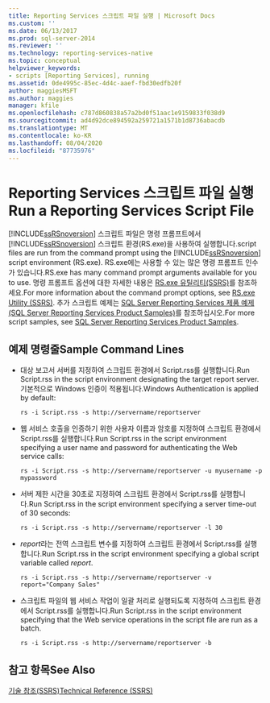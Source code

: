 ```yaml
---
title: Reporting Services 스크립트 파일 실행 | Microsoft Docs
ms.custom: ''
ms.date: 06/13/2017
ms.prod: sql-server-2014
ms.reviewer: ''
ms.technology: reporting-services-native
ms.topic: conceptual
helpviewer_keywords:
- scripts [Reporting Services], running
ms.assetid: 0de4995c-85ec-4d4c-aaef-fbd30edfb20f
author: maggiesMSFT
ms.author: maggies
manager: kfile
ms.openlocfilehash: c787d860838a57a2bd0f51aac1e9159833f038d9
ms.sourcegitcommit: ad4d92dce894592a259721a1571b1d8736abacdb
ms.translationtype: MT
ms.contentlocale: ko-KR
ms.lasthandoff: 08/04/2020
ms.locfileid: "87735976"
---
```

# <a name="run-a-reporting-services-script-file"></a><span data-ttu-id="4d573-102">Reporting Services 스크립트 파일 실행</span><span class="sxs-lookup"><span data-stu-id="4d573-102">Run a Reporting Services Script File</span></span>
  [!INCLUDE[ssRSnoversion](../../includes/ssrsnoversion-md.md)] <span data-ttu-id="4d573-103">스크립트 파일은 명령 프롬프트에서 [!INCLUDE[ssRSnoversion](../../includes/ssrsnoversion-md.md)] 스크립트 환경(RS.exe)을 사용하여 실행합니다.</span><span class="sxs-lookup"><span data-stu-id="4d573-103">script files are run from the command prompt using the [!INCLUDE[ssRSnoversion](../../includes/ssrsnoversion-md.md)] script environment (RS.exe).</span></span> <span data-ttu-id="4d573-104">RS.exe에는 사용할 수 있는 많은 명령 프롬프트 인수가 있습니다.</span><span class="sxs-lookup"><span data-stu-id="4d573-104">RS.exe has many command prompt arguments available for you to use.</span></span> <span data-ttu-id="4d573-105">명령 프롬프트 옵션에 대한 자세한 내용은 [RS.exe 유틸리티&#40;SSRS&#41;](rs-exe-utility-ssrs.md)를 참조하세요.</span><span class="sxs-lookup"><span data-stu-id="4d573-105">For more information about the command prompt options, see [RS.exe Utility &#40;SSRS&#41;](rs-exe-utility-ssrs.md).</span></span> <span data-ttu-id="4d573-106">추가 스크립트 예제는 [SQL Server Reporting Services 제품 예제(SQL Server Reporting Services Product Samples)](https://go.microsoft.com/fwlink/?LinkId=177889)를 참조하십시오.</span><span class="sxs-lookup"><span data-stu-id="4d573-106">For more script samples, see [SQL Server Reporting Services Product Samples](https://go.microsoft.com/fwlink/?LinkId=177889).</span></span>  
  
## <a name="sample-command-lines"></a><span data-ttu-id="4d573-107">예제 명령줄</span><span class="sxs-lookup"><span data-stu-id="4d573-107">Sample Command Lines</span></span>  
  
-   <span data-ttu-id="4d573-108">대상 보고서 서버를 지정하여 스크립트 환경에서 Script.rss를 실행합니다.</span><span class="sxs-lookup"><span data-stu-id="4d573-108">Run Script.rss in the script environment designating the target report server.</span></span> <span data-ttu-id="4d573-109">기본적으로 Windows 인증이 적용됩니다.</span><span class="sxs-lookup"><span data-stu-id="4d573-109">Windows Authentication is applied by default:</span></span>  
  
    ```  
    rs -i Script.rss -s http://servername/reportserver  
    ```  
  
-   <span data-ttu-id="4d573-110">웹 서비스 호출을 인증하기 위한 사용자 이름과 암호를 지정하여 스크립트 환경에서 Script.rss를 실행합니다.</span><span class="sxs-lookup"><span data-stu-id="4d573-110">Run Script.rss in the script environment specifying a user name and password for authenticating the Web service calls:</span></span>  
  
    ```  
    rs -i Script.rss -s http://servername/reportserver -u myusername -p mypassword  
    ```  
  
-   <span data-ttu-id="4d573-111">서버 제한 시간을 30초로 지정하여 스크립트 환경에서 Script.rss를 실행합니다.</span><span class="sxs-lookup"><span data-stu-id="4d573-111">Run Script.rss in the script environment specifying a server time-out of 30 seconds:</span></span>  
  
    ```  
    rs -i Script.rss -s http://servername/reportserver -l 30  
    ```  
  
-   <span data-ttu-id="4d573-112">*report*라는 전역 스크립트 변수를 지정하여 스크립트 환경에서 Script.rss를 실행합니다.</span><span class="sxs-lookup"><span data-stu-id="4d573-112">Run Script.rss in the script environment specifying a global script variable called *report*.</span></span>  
  
    ```  
    rs -i Script.rss -s http://servername/reportserver -v report="Company Sales"  
    ```  
  
-   <span data-ttu-id="4d573-113">스크립트 파일의 웹 서비스 작업이 일괄 처리로 실행되도록 지정하여 스크립트 환경에서 Script.rss를 실행합니다.</span><span class="sxs-lookup"><span data-stu-id="4d573-113">Run Script.rss in the script environment specifying that the Web service operations in the script file are run as a batch.</span></span>  
  
    ```  
    rs -i Script.rss -s http://servername/reportserver -b  
    ```  
  
## <a name="see-also"></a><span data-ttu-id="4d573-114">참고 항목</span><span class="sxs-lookup"><span data-stu-id="4d573-114">See Also</span></span>  
 [<span data-ttu-id="4d573-115">기술 참조&#40;SSRS&#41;</span><span class="sxs-lookup"><span data-stu-id="4d573-115">Technical Reference &#40;SSRS&#41;</span></span>](../technical-reference-ssrs.md)  
  
  
